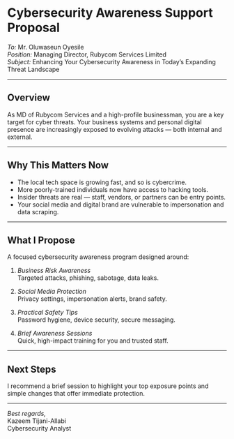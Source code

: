 # Cybersecurity Awareness Support Proposal  
*To:* Mr. Oluwaseun Oyesile  
*Position:* Managing Director, Rubycom Services Limited  
*Subject:* Enhancing Your Cybersecurity Awareness in Today’s Expanding Threat Landscape

---

## Overview

As MD of Rubycom Services and a high-profile businessman, you are a key target for cyber threats. Your business systems and personal digital presence are increasingly exposed to evolving attacks — both internal and external.

---

## Why This Matters Now

- The local tech space is growing fast, and so is cybercrime.  
- More poorly-trained individuals now have access to hacking tools.  
- Insider threats are real — staff, vendors, or partners can be entry points.  
- Your social media and digital brand are vulnerable to impersonation and data scraping.

---

## What I Propose

A focused cybersecurity awareness program designed around:

1. *Business Risk Awareness*  
   Targeted attacks, phishing, sabotage, data leaks.

2. *Social Media Protection*  
   Privacy settings, impersonation alerts, brand safety.

3. *Practical Safety Tips*  
   Password hygiene, device security, secure messaging.

4. *Brief Awareness Sessions*  
   Quick, high-impact training for you and trusted staff.

---

## Next Steps

I recommend a brief session to highlight your top exposure points and simple changes that offer immediate protection.

---

*Best regards,*  
Kazeem Tijani-Allabi  
Cybersecurity Analyst
